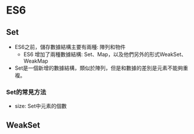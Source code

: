 # ES6
## Set
* ES6之前，儲存數據結構主要有兩種: 陣列和物件
  * ES6 增加了兩種數據結構: Set、Map，以及他們另外的形式WeakSet、WeakMap
* Set是一個新增的數據結構，類似於陣列，但是和數據的差別是元素不能夠重複。
### Set的常見方法
* size: Set中元素的個數

## WeakSet